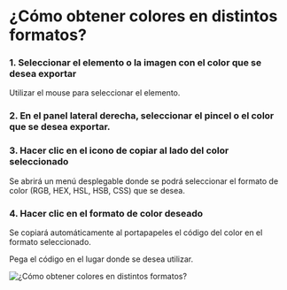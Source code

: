 
# ¿Cómo obtener colores en distintos formatos?

### 1. Seleccionar el elemento o la imagen con el color que se desea exportar

Utilizar el mouse para seleccionar el elemento.

### 2. En el panel lateral derecha, seleccionar el pincel o el color que se desea exportar.

### 3. Hacer clic en el icono de copiar al lado del color seleccionado

Se abrirá un menú desplegable donde se podrá seleccionar el formato de color (RGB, HEX, HSL, HSB, CSS) que se desea.

### 4. Hacer clic en el formato de color deseado

Se copiará automáticamente al portapapeles el código del color en el formato seleccionado.  
  

Pega el código en el lugar donde se desea utilizar.

![¿Cómo obtener colores en distintos formatos?](/pages/img/export-img.gif)
